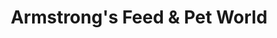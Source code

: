 ---
title: "Armstrong's Feed & Pet World"
url: /atwater/armstrongs-feed-and-pet-world/
shop: pet
---